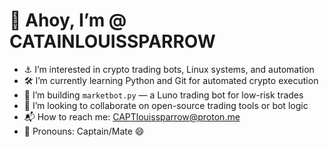 # 👋 Ahoy, I’m @ CATAINLOUISSPARROW

- ⚓ I’m interested in crypto trading bots, Linux systems, and automation
- 🛠️ I’m currently learning Python and Git for automated crypto execution
- 🤖 I’m building `marketbot.py` — a Luno trading bot for low-risk trades
- 📡 I’m looking to collaborate on open-source trading tools or bot logic
- 📬 How to reach me: CAPTlouissparrow@proton.me
- 🧭 Pronouns: Captain/Mate 😄



<!---
CATAINLOUISSPARROW/CATAINLOUISSPARROW is a ✨ special ✨ repository because its `README.md` (this file) appears on your GitHub profile.
You can click the Preview link to take a look at your changes.
--->
